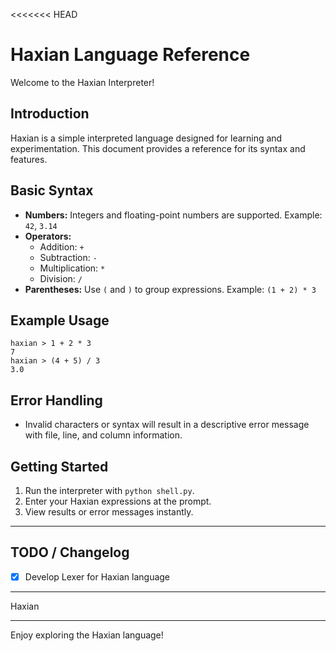<<<<<<< HEAD
# Haxian Language Reference

Welcome to the Haxian Interpreter!

## Introduction
Haxian is a simple interpreted language designed for learning and experimentation. This document provides a reference for its syntax and features.

## Basic Syntax
- **Numbers:** Integers and floating-point numbers are supported. Example: `42`, `3.14`
- **Operators:**
  - Addition: `+`
  - Subtraction: `-`
  - Multiplication: `*`
  - Division: `/`
- **Parentheses:** Use `(` and `)` to group expressions. Example: `(1 + 2) * 3`

## Example Usage
```
haxian > 1 + 2 * 3
7
haxian > (4 + 5) / 3
3.0
```

## Error Handling
- Invalid characters or syntax will result in a descriptive error message with file, line, and column information.

## Getting Started
1. Run the interpreter with `python shell.py`.
2. Enter your Haxian expressions at the prompt.
3. View results or error messages instantly.

---


## TODO / Changelog
- [X] Develop Lexer for Haxian language

---

Haxian

---

Enjoy exploring the Haxian language!
